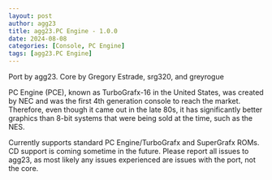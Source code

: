 ```yaml
---
layout: post
author: agg23
title: agg23.PC Engine - 1.0.0
date: 2024-08-08
categories: [Console, PC Engine]
tags: [agg23.PC Engine]
---
```

Port by agg23. Core by Gregory Estrade, srg320, and greyrogue

PC Engine (PCE), known as TurboGrafx-16 in the United States, was created by NEC and was the first 4th generation console to reach the market. Therefore, even though it came out in the late 80s, it has significantly better graphics than 8-bit systems that were being sold at the time, such as the NES.

Currently supports standard PC Engine/TurboGrafx and SuperGrafx ROMs. CD support is coming sometime in the future. Please report all issues to agg23, as most likely any issues experienced are issues with the port, not the core.
